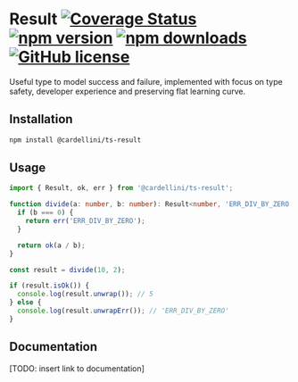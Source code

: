 # Result [![Coverage Status](https://coveralls.io/repos/github/DScheglov/ts-result/badge.svg?branch=main)](https://coveralls.io/github/DScheglov/ts-result?branch=main) [![npm version](https://img.shields.io/npm/v/@cardellini/ts-result.svg?style=flat-square)](https://www.npmjs.com/package/@cardellini/ts-result) [![npm downloads](https://img.shields.io/npm/dm/@cardellini/ts-result.svg?style=flat-square)](https://www.npmjs.com/package/@cardellini/ts-result) [![GitHub license](https://img.shields.io/badge/license-MIT-blue.svg)](https://github.com/DScheglov/ts-result/blob/master/LICENSE)

Useful type to model success and failure, implemented with focus on type safety,
developer experience and preserving flat learning curve.

## Installation

```bash
npm install @cardellini/ts-result
```

## Usage

```typescript
import { Result, ok, err } from '@cardellini/ts-result';

function divide(a: number, b: number): Result<number, 'ERR_DIV_BY_ZERO'> {
  if (b === 0) {
    return err('ERR_DIV_BY_ZERO');
  }

  return ok(a / b);
}

const result = divide(10, 2);

if (result.isOk()) {
  console.log(result.unwrap()); // 5
} else {
  console.log(result.unwrapErr()); // 'ERR_DIV_BY_ZERO'
}
```

## Documentation

[TODO: insert link to documentation]
